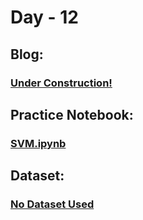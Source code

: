 # Day - 12
## Blog:
### [Under Construction!]()
## Practice Notebook:
### [SVM.ipynb](https://github.com/itsDV7/Internity-Practice-Notebooks/blob/main/Day-12/SVM.ipynb)
## Dataset:
### [No Dataset Used]()

